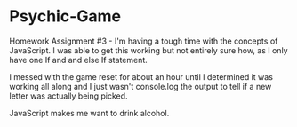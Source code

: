 # Psychic-Game
Homework Assignment #3 - I'm having a tough time with the concepts of JavaScript. I was able to get this working but not entirely sure how, as I only have one If and and else If statement.

I messed with the game reset for about an hour until I determined it was working all along and I just wasn't console.log the output to tell if a new letter was actually being picked.

JavaScript makes me want to drink alcohol.
